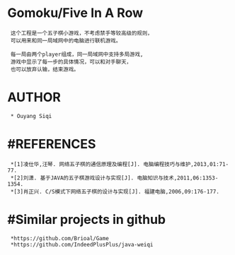 Gomoku/Five In A Row
=============

     这个工程是一个五子棋小游戏，不考虑禁手等较高级的规则，
	 可以用来和同一局域网中的电脑进行联机游戏。
	 
	 每一局由两个player组成，同一局域网中支持多局游戏,
	 游戏中显示了每一步的具体情况，可以和对手聊天，
	 也可以放弃认输，结束游戏。

	 
AUTHOR
=============
     * Ouyang Siqi


#REFERENCES
=============
     *[1]凌仕华,汪琴. 网络五子棋的通信原理及编程[J]. 电脑编程技巧与维护,2013,01:71-77.
     *[2]刘潇. 基于JAVA的五子棋游戏设计与实现[J]. 电脑知识与技术,2011,06:1353-1354.
     *[3]肖正兴. C/S模式下网络五子棋的设计与实现[J]. 福建电脑,2006,09:176-177.
	 
#Similar projects in github
=============
     *https://github.com/Brioal/Game
     *https://github.com/IndeedPlusPlus/java-weiqi